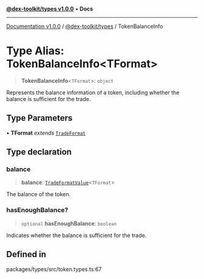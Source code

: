 [**@dex-toolkit/types v1.0.0**](../README.md) • **Docs**

***

[Documentation v1.0.0](../../../packages.md) / [@dex-toolkit/types](../README.md) / TokenBalanceInfo

# Type Alias: TokenBalanceInfo\<TFormat\>

> **TokenBalanceInfo**\<`TFormat`\>: `object`

Represents the balance information of a token, including whether the balance is sufficient for the trade.

## Type Parameters

• **TFormat** *extends* [`TradeFormat`](TradeFormat.md)

## Type declaration

### balance

> **balance**: [`TradeFormatValue`](TradeFormatValue.md)\<`TFormat`\>

The balance of the token.

### hasEnoughBalance?

> `optional` **hasEnoughBalance**: `boolean`

Indicates whether the balance is sufficient for the trade.

## Defined in

packages/types/src/token.types.ts:67
